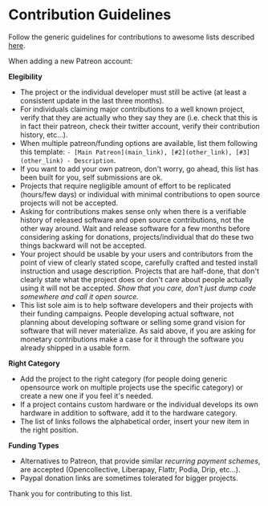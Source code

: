 # Contribution Guidelines

Follow the generic guidelines for contributions to awesome lists described [here](https://github.com/sindresorhus/awesome/blob/master/contributing.md).

When adding a new Patreon account:

**Elegibility**
* The project or the individual developer must still be active (at least a consistent update in the last three months).
* For individuals claiming major contributions to a well known project, verify that they are actually who they say they are (i.e. check that this is in fact their patreon, check their twitter account, verify their contribution history, etc...).
* When multiple patreon/funding options are available, list them following this template: `- [Main Patreon](main_link), [#2](other_link), [#3](other_link) - Description`.
* If you want to add your own patreon, don't worry, go ahead, this list has been built for you, self submissions are ok.
* Projects that require negligible amount of effort to be replicated (hours/few days) or individual with minimal contributions to open source projects will not be accepted.
* Asking for contributions makes sense only when there is a verifiable history of released software and open source contributions, not the other way around. Wait and release software for a few months before considering asking for donations, projects/individual that do these two things backward will not be accepted.
* Your project should be usable by your users and contributors from the point of view of clearly stated scope, carefully crafted and tested install instruction and usage description. Projects that are half-done, that don't clearly state what the project does or don't care about people actually using it will not be accepted. *Show that you care, don't just dump code somewhere and call it open source.*
* This list sole aim is to help software developers and their projects with their funding campaigns. People developing actual software, not planning about developing software or selling some grand vision for software that will never materialize. As said above, if you are asking for monetary contributions make a case for it through the software you already shipped in a usable form.

**Right Category**
* Add the project to the right category (for people doing generic opensource work on multiple projects use the specific category) or create a new one if you feel it's needed. 
* If a project contains custom hardware or the individual develops its own hardware in addition to software, add it to the hardware category.
* The list of links follows the alphabetical order, insert your new item in the right position.

**Funding Types**
* Alternatives to Patreon, that provide similar *recurring payment schemes*, are accepted (Opencollective, Liberapay, Flattr, Podia, Drip, etc...).
* Paypal donation links are sometimes tolerated for bigger projects.


Thank you for contributing to this list.
